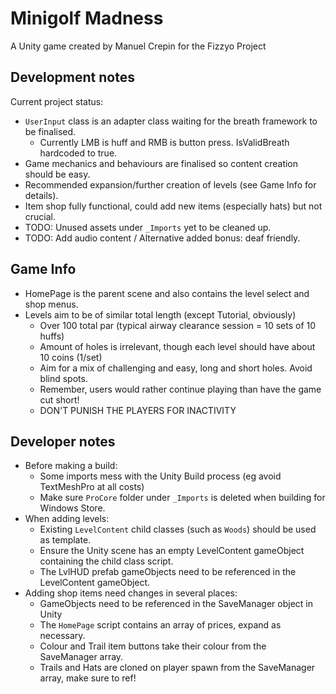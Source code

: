 Minigolf Madness
====
A Unity game created by Manuel Crepin for the Fizzyo Project

## Development notes
Current project status:
* `UserInput` class is an adapter class waiting for the breath framework to be finalised.
  * Currently LMB is huff and RMB is button press. IsValidBreath hardcoded to true.
* Game mechanics and behaviours are finalised so content creation should be easy.
* Recommended expansion/further creation of levels (see Game Info for details).
* Item shop fully functional, could add new items (especially hats) but not crucial.
* TODO: Unused assets under `_Imports` yet to be cleaned up.
* TODO: Add audio content / Alternative added bonus: deaf friendly.

## Game Info
* HomePage is the parent scene and also contains the level select and shop menus.
* Levels aim to be of similar total length (except Tutorial, obviously)
  * Over 100 total par (typical airway clearance session = 10 sets of 10 huffs)
  * Amount of holes is irrelevant, though each level should have about 10 coins (1/set)
  * Aim for a mix of challenging and easy, long and short holes. Avoid blind spots.
  * Remember, users would rather continue playing than have the game cut short!
  * DON'T PUNISH THE PLAYERS FOR INACTIVITY

## Developer notes
* Before making a build:
  * Some imports mess with the Unity Build process (eg avoid TextMeshPro at all costs)
  * Make sure `ProCore` folder under `_Imports` is deleted when building for Windows Store.
* When adding levels:
  * Existing `LevelContent` child classes (such as `Woods`) should be used as template.
  * Ensure the Unity scene has an empty LevelContent gameObject containing the child class script.
  * The LvlHUD prefab gameObjects need to be referenced in the LevelContent gameObject. 
* Adding shop items need changes in several places:
  * GameObjects need to be referenced in the SaveManager object in Unity
  * The `HomePage` script contains an array of prices, expand as necessary.
  * Colour and Trail item buttons take their colour from the SaveManager array.
  * Trails and Hats are cloned on player spawn from the SaveManager array, make sure to ref!